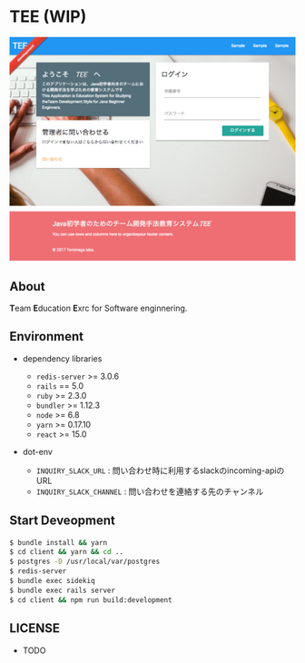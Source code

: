 # TEE (WIP)

![](./.github/ss.png)

About
---

**T**eam **E**ducation **E**xrc for Software enginnering.

Environment
---

- dependency libraries
  - `redis-server` >= 3.0.6
  - `rails` == 5.0
  - `ruby` >= 2.3.0
  - `bundler` >= 1.12.3
  - `node` >= 6.8
  - `yarn` >= 0.17.10
  - `react` >= 15.0

- dot-env
  - `INQUIRY_SLACK_URL` : 問い合わせ時に利用するslackのincoming-apiのURL
  - `INQUIRY_SLACK_CHANNEL` : 問い合わせを連絡する先のチャンネル

Start Deveopment
---

```bash
$ bundle install && yarn
$ cd client && yarn && cd ..
$ postgres -D /usr/local/var/postgres
$ redis-server
$ bundle exec sidekiq
$ bundle exec rails server
$ cd client && npm run build:development
```

LICENSE
---

- TODO
